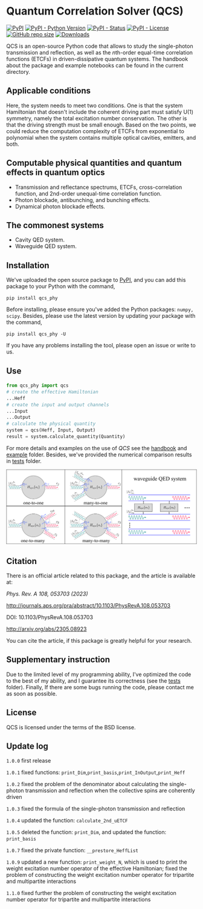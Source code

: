 # Quantum Correlation Solver (QCS)
[![PyPI](https://img.shields.io/pypi/v/qcs_phy)](https://pypi.org/project/qcs-phy/)
[![PyPI - Python Version](https://img.shields.io/pypi/pyversions/qcs_phy)](https://pypi.org/project/qcs-phy/)
[![PyPI - Status](https://img.shields.io/pypi/status/qcs_phy)](https://pypi.org/project/qcs-phy/)
[![PyPI - License](https://img.shields.io/pypi/l/qcs_phy)](https://pypi.org/project/qcs-phy/)
[![GitHub repo size](https://img.shields.io/github/repo-size/ZhiGuangLu/qcs)](https://github.com/ZhiGuangLu/qcs)
[![Downloads](https://static.pepy.tech/personalized-badge/qcs-phy?period=total&units=international_system&left_color=black&right_color=orange&left_text=Downloads)](https://pepy.tech/project/qcs-phy)


QCS is an open-source Python code that allows to study the single-photon transmission and reflection, as well as the  *n*th-order equal-time correlation functions (ETCFs)
in driven-dissipative quantum systems. The handbook about the package and example notebooks can be found in the current directory.
## Applicable conditions
Here, the system needs to meet two conditions. One is that the system Hamiltonian that doesn't include the coherent driving part must satisfy U(1) symmetry, namely the 
total excitation number conservation. The other is that the driving strength must be small enough. Based on the two points, we could reduce the computation complexity of 
ETCFs from exponential to polynomial when the system contains multiple optical cavities, emitters, and both.

## Computable physical quantities and quantum effects in quantum optics
* Transmission and reflectance spectrums, ETCFs, cross-correlation function, and 2nd-order unequal-time correlation function.
* Photon blockade, antibunching, and bunching effects.
* Dynamical photon blockade effects.
## The commonest systems
* Cavity QED system.
* Waveguide QED system.


## Installation
We've uploaded the open source package to [PyPI](https://pypi.org/project/qcs-phy), and you can add this package to your Python with the command,
```
pip install qcs_phy
```
Before installing, please ensure you've added the Python packages: ``` numpy, scipy ```. Besides, please use the latest version by updating your package with the command,
```
pip install qcs_phy -U
```
If you have any problems installing the tool, please open an issue or write to us. 

## Use

```python
from qcs_phy import qcs
# create the effective Hamiltonian
...Heff
# create the input and output channels
...Input
...Output
# calculate the physical quantity
system = qcs(Heff, Input, Output)
result = system.calculate_quantity(Quantity)
```

For more details and examples on the use of *QCS* see the [handbook](https://github.com/ZhiGuangLu/qcs/tree/main/handbook) and [example](https://github.com/ZhiGuangLu/qcs/tree/main/examples) folder. Besides, 
we've provided the numerical comparison results in [tests](https://github.com/ZhiGuangLu/qcs/tree/main/tests) folder.

<img src="https://github.com/ZhiGuangLu/Load-Figures/blob/main/Qcs.png" width="965px">

## Citation
There is an official article related to this package, and the article is available at: 

*Phys. Rev. A 108, 053703 (2023)*

http://journals.aps.org/pra/abstract/10.1103/PhysRevA.108.053703

DOI: 10.1103/PhysRevA.108.053703

http://arxiv.org/abs/2305.08923

You can cite the article, if this package is greatly helpful for your research.
## Supplementary instruction
Due to the limited level of my programming ability, I've optimized the code to the best of my ability, and I guarantee its correctness (see the [tests](https://github.com/ZhiGuangLu/qcs/tree/main/tests) folder). Finally, If there are some bugs running the code, please contact me as soon as possible.

## License
QCS is licensed under the terms of the BSD license.

## Update log
`1.0.0` first release

`1.0.1` fixed functions: `print_Dim`,`print_basis`,`print_InOutput`,`print_Heff`

`1.0.2` fixed the problem of the denominator about calculating the single-photon transmission and reflection when the collective spins are coherently driven 

`1.0.3` fixed the formula of the single-photon transmission and reflection

`1.0.4` updated the function: `calculate_2nd_uETCF`

`1.0.5` deleted the function: `print_Dim`, and updated the function: `print_basis`

`1.0.7` fixed the private function: `__prestore_HeffList`

`1.0.9` updated a new function: `print_weight_N`, which is used to print the weight excitation number operator of the effective Hamiltonian; fixed the problem of constructing the weight excitation number operator for tripartite and multipartite interactions

`1.1.0` fixed further the problem of constructing the weight excitation number operator for tripartite and multipartite interactions
